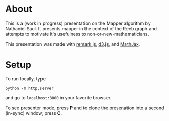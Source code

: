 # About

This is a (work in progress) presentation on the Mapper algorithm by Nathaniel Saul.  It presents mapper in the context of the Reeb graph and attempts to motivate it's usefulness to non-or-new-mathematicians.

This presentation was made with [remark.js](https://remarkjs.com/), [d3.js](https://d3js.org/), and [MathJax](https://www.mathjax.org/).


# Setup

To run locally, type
```
python -m http.server
```

and go to `localhost:8000` in your favorite browser.

To see presenter mode, press **P** and to clone the presenation into a second (in-sync) window, press **C**.
